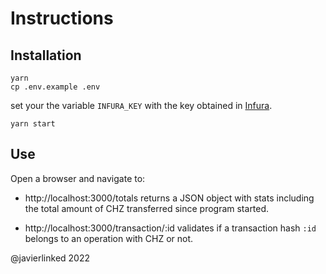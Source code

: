 # Instructions

## Installation

```
yarn
cp .env.example .env 
```
set your the variable `INFURA_KEY` with the key obtained in [Infura](https://infura.io/).
```
yarn start
```

## Use

Open a browser and navigate to:
- http://localhost:3000/totals
returns a JSON object with stats including the total amount of CHZ transferred since program started.

- http://localhost:3000/transaction/:id
validates if a transaction hash `:id` belongs to an operation with CHZ or not.


@javierlinked
2022